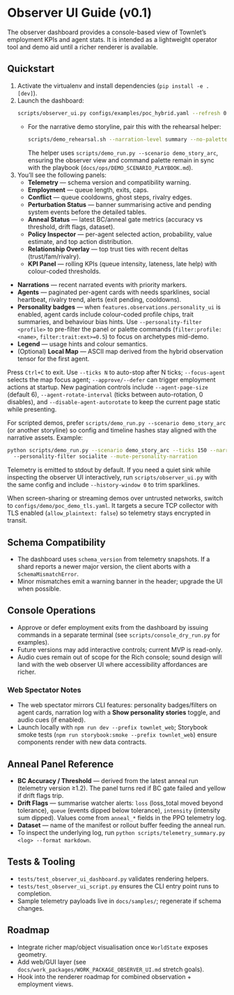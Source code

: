 # Observer UI Guide (v0.1)

The observer dashboard provides a console-based view of Townlet’s employment KPIs and agent stats. It is intended as a lightweight operator tool and demo aid until a richer renderer is available.

## Quickstart
1. Activate the virtualenv and install dependencies (`pip install -e .[dev]`).
2. Launch the dashboard:
   ```bash
   scripts/observer_ui.py configs/examples/poc_hybrid.yaml --refresh 0.5 [--focus-agent alice]
   ```
   - For the narrative demo storyline, pair this with the rehearsal helper:
     ```bash
     scripts/demo_rehearsal.sh --narration-level summary --no-palette
     ```
     The helper uses `scripts/demo_run.py --scenario demo_story_arc`, ensuring the observer view and command palette remain in sync with the playbook (`docs/ops/DEMO_SCENARIO_PLAYBOOK.md`).
3. You’ll see the following panels:
   - **Telemetry** — schema version and compatibility warning.
   - **Employment** — queue length, exits, caps.
   - **Conflict** — queue cooldowns, ghost steps, rivalry edges.
   - **Perturbation Status** — banner summarising active and pending system events before the detailed tables.
   - **Anneal Status** — latest BC/anneal gate metrics (accuracy vs threshold, drift flags, dataset).
   - **Policy Inspector** — per-agent selected action, probability, value estimate, and top action distribution.
   - **Relationship Overlay** — top trust ties with recent deltas (trust/fam/rivalry).
   - **KPI Panel** — rolling KPIs (queue intensity, lateness, late help) with colour-coded thresholds.
- **Narrations** — recent narrated events with priority markers.
- **Agents** — paginated per-agent cards with needs sparklines, social heartbeat, rivalry trend, alerts (exit pending, cooldowns).
- **Personality badges** — when `features.observations.personality_ui` is enabled, agent cards include colour-coded profile chips, trait summaries, and behaviour bias hints. Use `--personality-filter <profile>` to pre-filter the panel or palette commands (`filter:profile:<name>`, `filter:trait:ext>=0.5`) to focus on archetypes mid-demo.
- **Legend** — usage hints and colour semantics.
- (Optional) **Local Map** — ASCII map derived from the hybrid observation tensor for the first agent.

Press `Ctrl+C` to exit. Use `--ticks N` to auto-stop after N ticks; `--focus-agent` selects the map focus agent; `--approve/--defer` can trigger employment actions at startup. New pagination controls include `--agent-page-size` (default 6), `--agent-rotate-interval` (ticks between auto-rotation, 0 disables), and `--disable-agent-autorotate` to keep the current page static while presenting.

For scripted demos, prefer `scripts/demo_run.py --scenario demo_story_arc` (or another storyline) so config and timeline hashes stay aligned with the narrative assets. Example:

```bash
python scripts/demo_run.py --scenario demo_story_arc --ticks 150 --narration-level summary \\
  --personality-filter socialite --mute-personality-narration
```

Telemetry is emitted to stdout by default. If you need a quiet sink while inspecting the observer UI interactively, run `scripts/observer_ui.py` with the same config and include `--history-window 0` to trim sparklines.

When screen-sharing or streaming demos over untrusted networks, switch to
`configs/demo/poc_demo_tls.yaml`. It targets a secure TCP collector with TLS
enabled (`allow_plaintext: false`) so telemetry stays encrypted in transit.


## Schema Compatibility
- The dashboard uses `schema_version` from telemetry snapshots. If a shard reports a newer major version, the client aborts with a `SchemaMismatchError`.
- Minor mismatches emit a warning banner in the header; upgrade the UI when possible.

## Console Operations
- Approve or defer employment exits from the dashboard by issuing commands in a separate terminal (see `scripts/console_dry_run.py` for examples).
- Future versions may add interactive controls; current MVP is read-only.
- Audio cues remain out of scope for the Rich console; sound design will land with the web observer UI where accessibility affordances are richer.

### Web Spectator Notes
- The web spectator mirrors CLI features: personality badges/filters on agent cards, narration log with a **Show personality stories** toggle, and audio cues (if enabled).
- Launch locally with `npm run dev --prefix townlet_web`; Storybook smoke tests (`npm run storybook:smoke --prefix townlet_web`) ensure components render with new data contracts.

## Anneal Panel Reference
- **BC Accuracy / Threshold** — derived from the latest anneal run (telemetry version ≥1.2). The panel turns red if BC gate failed and yellow if drift flags trip.
- **Drift Flags** — summarise watcher alerts: `loss` (loss_total moved beyond tolerance), `queue` (events dipped below tolerance), `intensity` (intensity sum dipped). Values come from `anneal_*` fields in the PPO telemetry log.
- **Dataset** — name of the manifest or rollout buffer feeding the anneal run.
- To inspect the underlying log, run `python scripts/telemetry_summary.py <log> --format markdown`.

## Tests & Tooling
- `tests/test_observer_ui_dashboard.py` validates rendering helpers.
- `tests/test_observer_ui_script.py` ensures the CLI entry point runs to completion.
- Sample telemetry payloads live in `docs/samples/`; regenerate if schema changes.

## Roadmap
- Integrate richer map/object visualisation once `WorldState` exposes geometry.
- Add web/GUI layer (see `docs/work_packages/WORK_PACKAGE_OBSERVER_UI.md` stretch goals).
- Hook into the renderer roadmap for combined observation + employment views.
